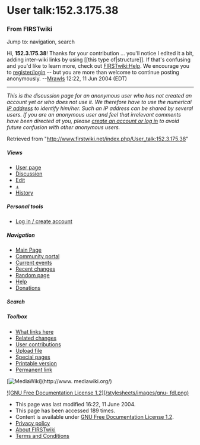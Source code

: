 # User talk:152.3.175.38

### From FIRSTwiki

Jump to: navigation, search

Hi, **152.3.175.38**! Thanks for your contribution ... you'll notice I edited
it a bit, adding inter-wiki links by using [[this type of|structure]]. If
that's confusing and you'd like to learn more, check out
[FIRSTwiki:Help](/index.php/FIRSTwiki:Help "FIRSTwiki:Help" ). We encourage
you to
[register/login](http://www.firstwiki.org/index.php?title=Special:Userlogin
"http://www.firstwiki.org/index.php?title=Special:Userlogin" ) \-- but you are
more than welcome to continue posting anonymously.
--[Mrawls](/index.php/User:Mrawls "User:Mrawls" ) 12:22, 11 Jun 2004 (EDT)

* * *

_This is the discussion page for an anonymous user who has not created an
account yet or who does not use it. We therefore have to use the numerical [IP
address](http://www.wikipedia.org/wiki/IP_address "wikipedia:IP_address" ) to
identify him/her. Such an IP address can be shared by several users. If you
are an anonymous user and feel that irrelevant comments have been directed at
you, please [create an account or log in](/index.php/Special:Userlogin
"Special:Userlogin" ) to avoid future confusion with other anonymous users._

Retrieved from "<http://www.firstwiki.net/index.php/User_talk:152.3.175.38>"

##### Views

  * [User page](/index.php?title=User:152.3.175.38&action=edit)
  * [Discussion](/index.php/User_talk:152.3.175.38)
  * [Edit](/index.php?title=User_talk:152.3.175.38&action=edit)
  * [+](/index.php?title=User_talk:152.3.175.38&action=edit&section=new)
  * [History](/index.php?title=User_talk:152.3.175.38&action=history)

##### Personal tools

  * [Log in / create account](/index.php?title=Special:Userlogin&returnto=User_talk:152.3.175.38)

[](/index.php/Main_Page "Main Page" )

##### Navigation

  * [Main Page](/index.php/Main_Page)
  * [Community portal](/index.php/FIRSTwiki:Community_portal)
  * [Current events](/index.php/Current_events)
  * [Recent changes](/index.php/Special:Recentchanges)
  * [Random page](/index.php/Special:Random)
  * [Help](/index.php/Help:Contents)
  * [Donations](/index.php/FIRSTwiki:Site_support)

##### Search



##### Toolbox

  * [What links here](/index.php/Special:Whatlinkshere/User_talk:152.3.175.38)
  * [Related changes](/index.php/Special:Recentchangeslinked/User_talk:152.3.175.38)
  * [User contributions](/index.php/Special:Contributions/152.3.175.38)
  * [Upload file](/index.php/Special:Upload)
  * [Special pages](/index.php/Special:Specialpages)
  * [Printable version](/index.php?title=User_talk:152.3.175.38&printable=yes)
  * [Permanent link](/index.php?title=User_talk:152.3.175.38&oldid=39257)

[![MediaWiki](/skins/common/images/poweredby_mediawiki_88x31.png)](http://www.
mediawiki.org/)

[![GNU Free Documentation License 1.2](/stylesheets/images/gnu-
fdl.png)](http://www.gnu.org/copyleft/fdl.html)

  * This page was last modified 16:22, 11 June 2004.
  * This page has been accessed 189 times.
  * Content is available under [GNU Free Documentation License 1.2](http://www.gnu.org/copyleft/fdl.html "http://www.gnu.org/copyleft/fdl.html" ).
  * [Privacy policy](/index.php/FIRSTwiki:Privacy_policy "FIRSTwiki:Privacy policy" )
  * [About FIRSTwiki](/index.php/FIRSTwiki:About "FIRSTwiki:About" )
  * [Terms and Conditions](/index.php/FIRSTwiki:Terms_and_conditions "FIRSTwiki:Terms and conditions" )

